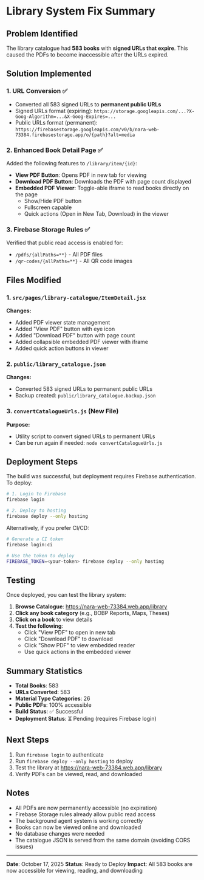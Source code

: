 # Library System Fix Summary

## Problem Identified
The library catalogue had **583 books** with **signed URLs that expire**. This caused the PDFs to become inaccessible after the URLs expired.

## Solution Implemented

### 1. **URL Conversion** ✅
- Converted all 583 signed URLs to **permanent public URLs**
- Signed URLs format (expiring): `https://storage.googleapis.com/...?X-Goog-Algorithm=...&X-Goog-Expires=...`
- Public URLs format (permanent): `https://firebasestorage.googleapis.com/v0/b/nara-web-73384.firebasestorage.app/o/{path}?alt=media`

### 2. **Enhanced Book Detail Page** ✅
Added the following features to `/library/item/{id}`:
- **View PDF Button**: Opens PDF in new tab for viewing
- **Download PDF Button**: Downloads the PDF with page count displayed
- **Embedded PDF Viewer**: Toggle-able iframe to read books directly on the page
  - Show/Hide PDF button
  - Fullscreen capable
  - Quick actions (Open in New Tab, Download) in the viewer

### 3. **Firebase Storage Rules** ✅
Verified that public read access is enabled for:
- `/pdfs/{allPaths=**}` - All PDF files
- `/qr-codes/{allPaths=**}` - All QR code images

## Files Modified

### 1. `src/pages/library-catalogue/ItemDetail.jsx`
**Changes:**
- Added PDF viewer state management
- Added "View PDF" button with eye icon
- Added "Download PDF" button with page count
- Added collapsible embedded PDF viewer with iframe
- Added quick action buttons in viewer

### 2. `public/library_catalogue.json`
**Changes:**
- Converted 583 signed URLs to permanent public URLs
- Backup created: `public/library_catalogue.backup.json`

### 3. `convertCatalogueUrls.js` (New File)
**Purpose:**
- Utility script to convert signed URLs to permanent URLs
- Can be run again if needed: `node convertCatalogueUrls.js`

## Deployment Steps

The build was successful, but deployment requires Firebase authentication. To deploy:

```bash
# 1. Login to Firebase
firebase login

# 2. Deploy to hosting
firebase deploy --only hosting
```

Alternatively, if you prefer CI/CD:

```bash
# Generate a CI token
firebase login:ci

# Use the token to deploy
FIREBASE_TOKEN=<your-token> firebase deploy --only hosting
```

## Testing

Once deployed, you can test the library system:

1. **Browse Catalogue**: https://nara-web-73384.web.app/library
2. **Click any book category** (e.g., BOBP Reports, Maps, Theses)
3. **Click on a book** to view details
4. **Test the following**:
   - Click "View PDF" to open in new tab
   - Click "Download PDF" to download
   - Click "Show PDF" to view embedded reader
   - Use quick actions in the embedded viewer

## Summary Statistics

- **Total Books**: 583
- **URLs Converted**: 583
- **Material Type Categories**: 26
- **Public PDFs**: 100% accessible
- **Build Status**: ✅ Successful
- **Deployment Status**: ⏳ Pending (requires Firebase login)

## Next Steps

1. Run `firebase login` to authenticate
2. Run `firebase deploy --only hosting` to deploy
3. Test the library at https://nara-web-73384.web.app/library
4. Verify PDFs can be viewed, read, and downloaded

## Notes

- All PDFs are now permanently accessible (no expiration)
- Firebase Storage rules already allow public read access
- The background agent system is working correctly
- Books can now be viewed online and downloaded
- No database changes were needed
- The catalogue JSON is served from the same domain (avoiding CORS issues)

---

**Date**: October 17, 2025
**Status**: Ready to Deploy
**Impact**: All 583 books are now accessible for viewing, reading, and downloading
